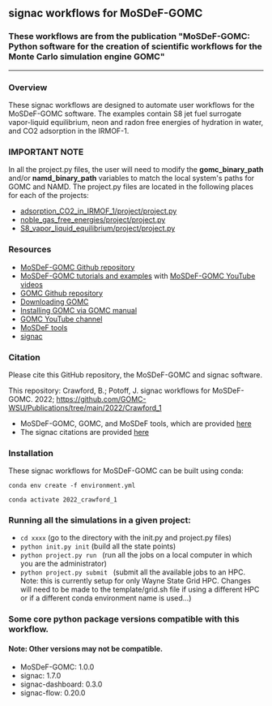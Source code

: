 ## signac workflows for MoSDeF-GOMC

### These workflows are from the publication "MoSDeF-GOMC: Python software for the creation of scientific workflows for the Monte Carlo simulation engine GOMC"
--------

### Overview
These signac workflows are designed to automate user workflows for the MoSDeF-GOMC software. The examples contain S8 jet fuel surrogate vapor-liquid equilibrium, neon and radon free energies of hydration in water, and CO2 adsorption in the IRMOF-1.

### IMPORTANT NOTE
In all the project.py files, the user will need to modify the **gomc_binary_path** and/or **namd_binary_path** variables to match the local system's paths for GOMC and NAMD.  The project.py files are located in the following places for each of the projects:
 - [adsorption_CO2_in_IRMOF_1/project/project.py](https://github.com/GOMC-WSU/Publications/tree/main/2023/Crawford_1/adsorption_CO2_in_IRMOF_1/project)
 - [noble_gas_free_energies/project/project.py](https://github.com/GOMC-WSU/Publications/tree/main/2023/Crawford_1/noble_gas_free_energies/project)
 - [S8_vapor_liquid_equilibrium/project/project.py](https://github.com/GOMC-WSU/Publications/tree/main/2023/Crawford_1/S8_vapor_liquid_equilibrium/project)

### Resources
 - [MoSDeF-GOMC Github repository](https://github.com/GOMC-WSU/MoSDeF-GOMC)
 - [MoSDeF-GOMC tutorials and examples](https://github.com/GOMC-WSU/GOMC_Examples/tree/main/MoSDef-GOMC) with [MoSDeF-GOMC YouTube videos](https://www.youtube.com/watch?v=7StVoUCGkHs&list=PLdxD0z6HRx8Y9VhwcODxAHNQBBJDRvxMf)
 - [GOMC Github repository](https://github.com/GOMC-WSU)
 - [Downloading GOMC](https://github.com/GOMC-WSU/GOMC)
 - [Installing GOMC via GOMC manual](https://github.com/GOMC-WSU/Manual)
 - [GOMC YouTube channel](https://www.youtube.com/channel/UCueLGE6tuOyu-mvxIt-U1HQ/playlists)
 - [MoSDeF tools](https://mosdef.org/)
 - [signac](https://signac.io)

### Citation

Please cite this GitHub repository, the MoSDeF-GOMC and signac software.

This repository:  Crawford, B.; Potoff, J. signac workflows for MoSDeF-GOMC. 2022; https://github.com/GOMC-WSU/Publications/tree/main/2022/Crawford_1
 - MoSDeF-GOMC, GOMC, and MoSDeF tools, which are provided [here](https://mosdef-gomc.readthedocs.io/en/latest/reference/citing_mosdef_gomc_python.html)
 - The signac citations are provided [here](https://docs.signac.io/en/latest/acknowledge.html)

 ### Installation

These signac workflows for MoSDeF-GOMC can be built using conda:

`conda env create -f environment.yml`

`conda activate 2022_crawford_1`

 ### Running all the simulations in a given project:
  -  `cd xxxx` (go to the directory with the init.py and project.py files)
  -  `python init.py init` (build all the state points)
  -  `python project.py run ` (run all the jobs on a local computer in which you are the administrator)
  -  `python project.py submit ` (submit all the available jobs to an HPC.  Note: this is currently setup for only Wayne State Grid HPC.  Changes will need to be made to the template/grid.sh file if using a different HPC or if a different conda environment name is used...)


 ### Some core python package versions compatible with this workflow.  
 #### Note: Other versions may not be compatible.
   - MoSDeF-GOMC:       1.0.0
   - signac:            1.7.0
   - signac-dashboard:  0.3.0
   - signac-flow:       0.20.0